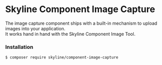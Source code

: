 # Skyline Component Image Capture

The image capture component ships with a built-in mechanism to upload images into your application.  
It works hand in hand with the Skyline Component Image Tool.

### Installation
```bin
$ composer require skyline/component-image-capture
```
